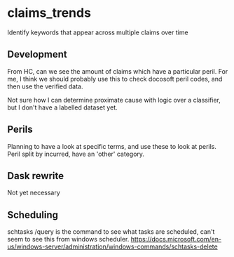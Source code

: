 # claims_trends
 Identify keywords that appear across multiple claims over time


## Development
From HC, can we see the amount of claims which have a particular peril.
For me, I think we should probably use this to check docosoft peril codes,
and then use the verified data.

Not sure how I can determine proximate cause with logic over a classifier, but
I don't have a labelled dataset yet.

## Perils

Planning to have a look at specific terms, and use these to look at perils.
Peril split by incurred, have an 'other' category.

## Dask rewrite

Not yet necessary

## Scheduling

schtasks /query is the command to see what tasks are scheduled, can't seem to see this from windows scheduler.
https://docs.microsoft.com/en-us/windows-server/administration/windows-commands/schtasks-delete
